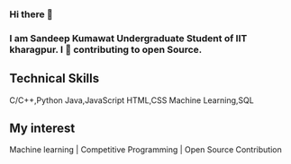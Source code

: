### Hi there 👋

### I am Sandeep Kumawat Undergraduate Student of IIT kharagpur. I 🖤 contributing to open Source.

## Technical Skills
C/C++,Python
Java,JavaScript
HTML,CSS
Machine Learning,SQL


## My interest

Machine learning | Competitive Programming | Open Source Contribution

